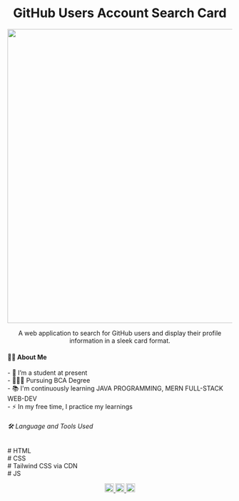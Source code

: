 <h1 align="center">GitHub Users Account Search Card</h1>

<div align="center">
  <img src="https://onedrive.live.com/embed?resid=6916E26BD8ADAA98%2138945&authkey=%21AFKtPnijtmdE6_k&width=660" width="660" height="auto" />
</div>

<p align="center">
  A web application to search for GitHub users and display their profile information in a sleek card format.
</p>

<h4 align="left">👩‍💻 About Me</h4>

<p align="left">
  - 🔭 I’m a student at present<br>
  - 👨🏻‍🎓 Pursuing BCA Degree<br>
  - 📚 I'm continuously learning JAVA PROGRAMMING, MERN FULL-STACK WEB-DEV<br>
  - ⚡ In my free time, I practice my learnings
</p>

<h6 align="left">🛠 Language and Tools Used</h6>

<p align="left">
  # HTML <br>
  # CSS <br>
  # Tailwind CSS via CDN <br>
  # JS
</p>

<div align="center">
  <a href="https://www.linkedin.com/in/pritam-sahu-532183268/" target="_blank">
    <img src="https://img.shields.io/static/v1?message=LinkedIn&logo=linkedin&label=&color=0077B5&logoColor=white&labelColor=&style=for-the-badge" height="20" alt="LinkedIn logo" />
  </a>
  <a href="https://discord.com/channels/@me" target="_blank">
    <img src="https://img.shields.io/static/v1?message=Discord&logo=discord&label=&color=7289DA&logoColor=white&labelColor=&style=for-the-badge" height="20" alt="Discord logo" />
  </a>
  <a href="https://www.instagram.com/pritam.pyare.1999/" target="_blank">
    <img src="https://img.shields.io/static/v1?message=Instagram&logo=instagram&label=&color=E4405F&logoColor=white&labelColor=&style=for-the-badge" height="20" alt="Instagram logo" />
  </a>
</div>

###

